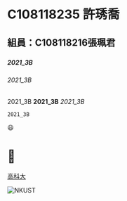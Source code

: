 # C108118235 許琇喬

## 組員：C108118216張珮君

###

####

##### 2021_3B

###### 2021_3B

2021_3B **2021_3B** *2021_3B*

`2021_3B`

😃
# 🐛

[高科大](https://nkust.edu.tw)

![NKUST](https://www.nkust.edu.tw/var/file/0/1000/img/513/182513897.png)

